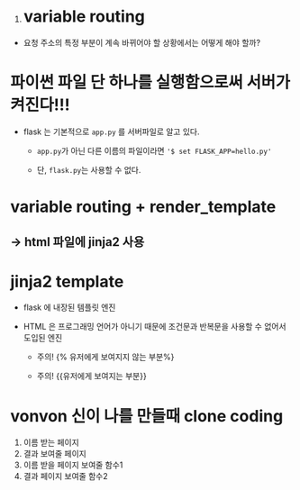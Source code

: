 1. # variable routing

- 요청 주소의 특정 부분이 계속 바뀌어야 할 상황에서는 어떻게 해야 할까?

# 파이썬 파일 단 하나를 실행함으로써 서버가 켜진다!!!

- flask 는 기본적으로 `app.py` 를 서버파일로 알고 있다.

  - `app.py`가 아닌 다른 이름의 파일이라면 `'$ set FLASK_APP=hello.py'`

  - 단, `flask.py`는 사용할 수 없다.

# variable routing + render_template

## -> html 파일에 jinja2 사용



# jinja2 template

- flask 에 내장된 템플릿 엔진

- HTML 은 프로그래밍 언어가 아니기 때문에 조건문과 반복문을 사용할 수 없어서 도입된 엔진

  - 주의! {% 유저에게 보여지지 않는 부분%}

  - 주의! {{유저에게 보여지는 부분}}

# vonvon 신이 나를 만들때 clone coding

1. 이름 받는 페이지
2. 결과 보여줄 페이지
3. 이름 받을 페이지 보여줄 함수1
4. 결과 페이지 보여줄 함수2